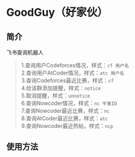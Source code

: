 # GoodGuy（好家伙）

## 简介

飞书查询机器人

> 1.查询用户Codeforces情况，样式：`cf 用户名`  
> 2.查询用户AtCoder情况，样式：`atc 用户名`  
> 3.查询Codeforces最近比赛，样式：`cf`  
> 4.给该群添加提醒，样式：`notice`  
> 5.取消提醒，样式：`unnotice`  
> 6.查询Nowcoder情况，样式：`nc 牛客ID`  
> 7.查询Nowcoder最近比赛，样式：`nc`  
> 8.查询AtCoder最近比赛，样式：`atc`  
> 9.查询Nowcoder最近热帖，样式：`ncp`

## 使用方法

<!-- 需要把根目录（GoodGuy）放在环境变量PYTHONPATH中 -->